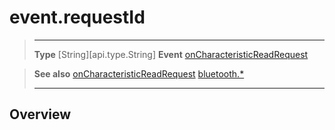 # event.requestId

> --------------------- ------------------------------------------------------------------------------------------
> __Type__              [String][api.type.String]
> __Event__             [onCharacteristicReadRequest](/plugin/bluetooth/type/Server/event/onCharacteristicReadRequest/index.md)


> __See also__          [onCharacteristicReadRequest](/plugin/bluetooth/type/Server/event/onCharacteristicReadRequest/index.md)
>						[bluetooth.*](/plugin/bluetooth.md)
> --------------------- ------------------------------------------------------------------------------------------

## Overview